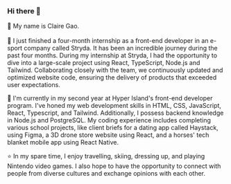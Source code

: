 ### Hi there 👋
🌱 My name is Claire Gao.<br></br>
🌟 I just finished a four-month internship as a front-end developer in an e-sport company called Stryda. It has been an incredible journey during the past four months. During my internship at Stryda, I had the opportunity to dive into a large-scale project using React, TypeScript, Node.js and Tailwind. Collaborating closely with the team, we continuously updated and optimized website code, ensuring the delivery of products that exceeded user expectations.

🌿 I'm currently in my second year at Hyper Island's front-end developer program. I've honed my web development skills in HTML, CSS, JavaScript, React, Typescript, and Tailwind. Additionally, I possess backend knowledge in Node.js and PostgreSQL. My coding experience includes completing various school projects, like client briefs for a dating app called Haystack, using Figma, a 3D drone store website using React, and a horses' tech blanket mobile app using React Native. 

⭐ In my spare time, I enjoy travelling, skiing, dressing up, and playing Nintendo video games. I also hope to have the opportunity to connect with people from diverse cultures and exchange opinions with each other.
